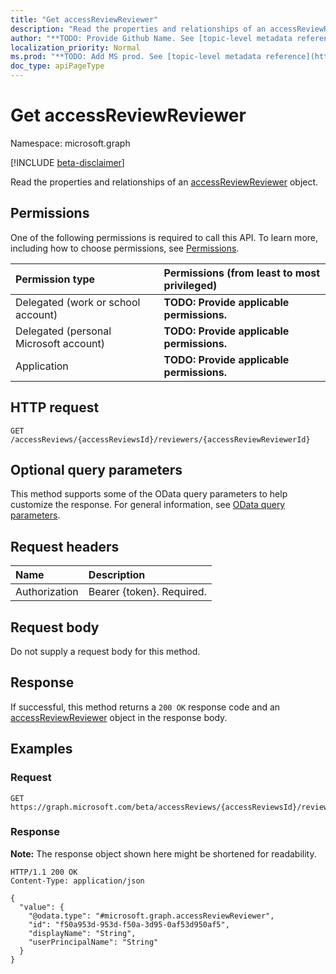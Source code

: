 ```yaml
---
title: "Get accessReviewReviewer"
description: "Read the properties and relationships of an accessReviewReviewer object."
author: "**TODO: Provide Github Name. See [topic-level metadata reference](https://msgo.azurewebsites.net/add/document/guidelines/metadata.html#topic-level-metadata)**"
localization_priority: Normal
ms.prod: "**TODO: Add MS prod. See [topic-level metadata reference](https://msgo.azurewebsites.net/add/document/guidelines/metadata.html#topic-level-metadata)**"
doc_type: apiPageType
---
```


# Get accessReviewReviewer
Namespace: microsoft.graph

[!INCLUDE [beta-disclaimer](../../includes/beta-disclaimer.md)]

Read the properties and relationships of an [accessReviewReviewer](../resources/accessreviewreviewer.md) object.

## Permissions
One of the following permissions is required to call this API. To learn more, including how to choose permissions, see [Permissions](/graph/permissions-reference).

|Permission type|Permissions (from least to most privileged)|
|:---|:---|
|Delegated (work or school account)|**TODO: Provide applicable permissions.**|
|Delegated (personal Microsoft account)|**TODO: Provide applicable permissions.**|
|Application|**TODO: Provide applicable permissions.**|

## HTTP request

<!-- {
  "blockType": "ignored"
}
-->
``` http
GET /accessReviews/{accessReviewsId}/reviewers/{accessReviewReviewerId}
```

## Optional query parameters
This method supports some of the OData query parameters to help customize the response. For general information, see [OData query parameters](/graph/query-parameters).

## Request headers
|Name|Description|
|:---|:---|
|Authorization|Bearer {token}. Required.|

## Request body
Do not supply a request body for this method.

## Response

If successful, this method returns a `200 OK` response code and an [accessReviewReviewer](../resources/accessreviewreviewer.md) object in the response body.

## Examples

### Request
<!-- {
  "blockType": "request",
  "name": "get_accessreviewreviewer"
}
-->
``` http
GET https://graph.microsoft.com/beta/accessReviews/{accessReviewsId}/reviewers/{accessReviewReviewerId}
```


### Response
**Note:** The response object shown here might be shortened for readability.
<!-- {
  "blockType": "response",
  "truncated": true,
  "@odata.type": "microsoft.graph.accessReviewReviewer"
}
-->
``` http
HTTP/1.1 200 OK
Content-Type: application/json

{
  "value": {
    "@odata.type": "#microsoft.graph.accessReviewReviewer",
    "id": "f50a953d-953d-f50a-3d95-0af53d950af5",
    "displayName": "String",
    "userPrincipalName": "String"
  }
}
```

